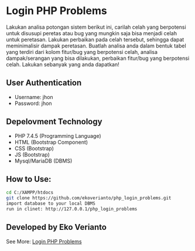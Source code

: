 # Login PHP Problems
Lakukan analisa potongan sistem berikut ini, carilah celah yang berpotensi untuk disusupi peretas atau bug yang mungkin saja bisa menjadi celah untuk peretasan. Lakukan perbaikan pada celah tersebut, sehingga dapat meminimalisir dampak peretasan. Buatlah analisa anda dalam bentuk tabel yang terdiri dari kolom fitur/bug yang berpotensi celah, analisa dampak/serangan yang bisa dilakukan, perbaikan fitur/bug yang berpotensi celah. Lakukan sebanyak yang anda dapatkan!

## User Authentication
- Username: jhon
- Password: jhon

## Depelovment Technology
- PHP 7.4.5 (Programming Language)
- HTML (Bootstrap Component)
- CSS (Bootstrap)
- JS (Bootstrap)
- Mysql/MariaDB (DBMS)

## How to Use:
```sh
cd C:/XAMPP/htdocs
git clone https://github.com/ekoverianto/php_login_problems.git
import database to your local DBMS
run in clinet: http://127.0.0.1/php_login_problems
```

## Developed by Eko Verianto
See More: [Login PHP Problems](https://github.com/ekoverianto/php_login_problems.git)
